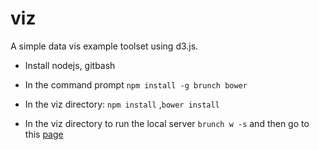 viz
===
A simple data vis example toolset using d3.js.

- Install nodejs, gitbash

- In the command prompt `npm install -g brunch bower`
- In the viz directory: `npm install` ,`bower install`
- In the viz directory to run the local server `brunch w -s` and then go to this [page](http://localhost:3333)